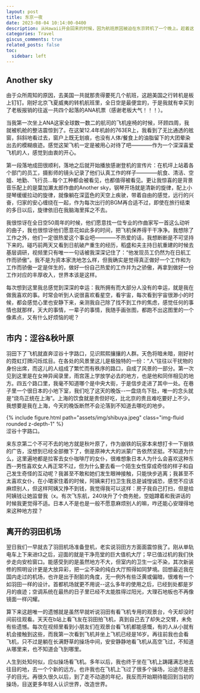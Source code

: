 ```yaml
---
layout: post
title: 东京一夜
date: 2023-08-04 10:14:00-0400
description: 从Hawaii开会回来的时候，因为航班原因被迫在东京转机了一个晚上。趁着这个机会找ANA小姐姐要了一张Shore Pass，进了市区逛了一下。
categories: Travel
giscus_comments: true
related_posts: false
toc:
  sidebar: left
---
```


## Another sky

由于众所周知的原因，去美国一共就那贵得要死几个航班，这趟美国之行转机是板上钉钉。刚好北京飞夏威夷的转机航班里，全日空是最便宜的，于是我就有幸买到了老板报销的往返一共四个起落的ANA机票（感谢老板大气！！！）。

当我第一次坐上ANA这家全球数一数二的航司的飞机座椅的时候，环顾四周，我就被机舱的整洁震惊到了。在这架12.4年机龄的763ER上，我看到了无比通透的舷窗，斜斜地看过去，窗户上既无划痕，也没有人体/餐食上的油脂留下的大团晕染出去的模糊痕迹。感觉这架飞机一定是被用心对待了吧————作为一个深深喜爱飞机的人，感觉到由衷的开心。

第一段落地成田很顺利，落地之后就开始播放感谢登机的宣传片：在机坪上站着各个部门的员工，摄影师的镜头记录了他们认真工作的样子————航食、清洁、空姐、地勤、飞行员...每个工种都会被看见，也都值得被看见。更让我惊喜的是背景音乐配上的是葉加瀬太郎作曲的Another sky，钢琴开场就是清新的旋律，配上小提琴缓缓拉动的旋律，就像躺在深蓝色的天空上疾驶，带着自由的感觉，远行的兴奋，归家的安心缠绕在一起，作为每次出行的BGM再合适不过，即使在旅行结束的多日以后，旋律依旧在我脑海里挥之不去。

我很惊讶在全日空50周年的时候，他们愿意找一位专业的作曲家写一首这么动听的曲子，我也很惊讶他们愿意花如此多的时间，把飞机保养得干干净净。我想除了工作之外，他们一定很热爱这个事业吧————不热爱的话，我想断断是不可坚持下来的。碰巧前两天又看到日航破产重生的经历，稻盛和夫主持日航重建的时候去基层调研，视频里只有唯一一句话被我深深记住了：“他发现员工仍然为在日航工作而骄傲”。我不是为资本家洗地怎么样，但我确实是觉得真正做好一个工作和为工作而骄傲一定是伴生的，做好一份自己热爱的工作并为之骄傲，再拿到做好一份工作对应的丰厚收入，世界本该是这样。

每次想到这里我总感觉到深深的幸运：我所拥有而大部分人没有的幸运，就是我在做我喜欢的事。时常会听到人说很喜欢看星空，看宇宙，每次看到宇宙很渺小的时候，都会感觉心里也安静下来，亲测我自己除了找不到工作的焦虑，感觉任何的事情也就那样，天大的事情，一辈子的事情，我随手画张图，都跑不出这图里的一个像素点，又有什么好烦恼的呢？

## 市内：涩谷&秋叶原

羽田下了飞机就直奔涩谷十字路口，见识熙熙攘攘的人群。天色将暗未暗，刚好衬的霓虹灯牌闪烁炫目。在各处的风景里这儿是极独特的一份：“人”往往以干扰物的身份出席，而这儿的人组成了繁忙而有秩序的路口，自成了风景的一部分。第一次见到这里是在女神异闻录里，雨宫莲上学放学必去的地方，也是他和同伴相见的地方。四五个路口里，我毫不知道哪个是中央大街，于是信步走进了其中一处。在巷子里一个很日本的小地下室，我们吃了这天的晚饭--一盘烧鸟下肚，唯一的念头就是“烧鸟正统在上海”。上海的饮食就是贵但好吃，比北京的贵且难吃要好上不少。我想要是我在上海，今天的晚饭断然不会沦落到不知道去哪吃的地步。

<div class="row mt-3">
    <div class="col-sm mt-3 mt-md-0">
        {% include figure.html path="assets/img/shibuya.jpeg" class="img-fluid rounded z-depth-1" %}
    </div>
    <div class="caption">
        涩谷十字路口。
    </div>
</div>

来东京第二个不可不去的地方就是秋叶原了，作为崩铁的玩家本来想打卡一下崩铁的广告，没想到已经全部撤下了，倒是原神大大的派蒙广告依然坚挺。不知道为什么，这里遍地都是拉客去女仆咖啡厅的女仆，很难想象日本人为什么会喜欢这种东西--男性喜欢女人再正常不过，但为什么要去看一个陌生女性穿成奇怪的样子和自己发生奇怪的互动呢？我甚至不敢和她们发生眼神接触，只能快步逃离；我甚至不太喜欢女仆，在小珺家住着的时候，阿姨来打扫卫生我总是诚惶诚恐，感觉不应该麻烦别人，但这样阿姨又挣不到钱，我觉得我可以这样：房子我自己打扫，但是给阿姨钱让她监督我（x。有次飞东航，240块升了个商务舱，空姐蹲着和我讲话的时候我更觉得不适。日本人不是也是一般不愿意麻烦别人的嘛，咋还能心安理得地来这种地方捏？

## 离开的羽田机场

翌日我们一早就去了羽田机场准备登机，老实说羽田方方面面震惊我了。刚从单轨电车上下来进t3之后，迎面的就是干净亮堂的巨大值机大厅；早已值过机的我们快步走向安检窗口。能感受到的是虽然地方不大，但室内的卫生一尘不染，其次新装修的照明设计更是大放异彩，把一尘不染的纯白大厅照得如同梦境。回想最近我在国内走过的机场，也许是出于耐脏的角度，无一例外有些泛黄或偏暗，很难有一个如羽田一样的设计。首都机场就更不用说--这么多年的使用之后，已经到处都是岁月的痕迹；空调系统在最热的日子里已经不太能胜得过阳光，大理石地板也不再像镜面一样闪耀。

算下来这趟唯一的遗憾就是虽然早就听说羽田有看飞机专用的观景台，今天却没时间前往观看。天天在b站上看飞友在羽田拍飞机，真到自己去了却失之交臂，未免有些遗憾。每次在视频里看到小朋友们在观景台看飞机都能感慨，有的人从小就有机会接触到这些，而我第一次看到飞机并坐上飞机已经是16岁。再往前我也会看飞机，只不过是躺在长满野草的操场中间，安安静静地看飞机从高空飞过，不知道从哪里来，也不知道会飞到哪里。

人生到处知何似，应似操场看飞机。多年以后，我也终于坐在飞机上踌躇满志地去往目的地，去一个个新的远方。也许我也在飞机上飞过了很多个操场，沿途尽是孩子的目光。再很久很久以后，到了走不动道的年纪，我反而开始期待能回到当初的操场，目送更多年轻人认识世界，改造世界。
